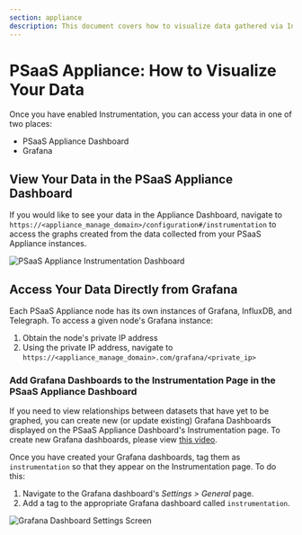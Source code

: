 ```yaml
---
section: appliance
description: This document covers how to visualize data gathered via Instrumentation.
---
```


# PSaaS Appliance: How to Visualize Your Data

Once you have enabled Instrumentation, you can access your data in one of two places:

* PSaaS Appliance Dashboard
* Grafana

## View Your Data in the PSaaS Appliance Dashboard

If you would like to see your data in the Appliance Dashboard, navigate to `https://<appliance_manage_domain>/configuration#/instrumentation` to access the graphs created from the data collected from your PSaaS Appliance instances.

![PSaaS Appliance Instrumentation Dashboard](/media/articles/appliance/instrumentation/general-data.png)

## Access Your Data Directly from Grafana

Each PSaaS Appliance node has its own instances of Grafana, InfluxDB, and Telegraph. To access a given node's Grafana instance:

1. Obtain the node's private IP address
2. Using the private IP address, navigate to `https://<appliance_manage_domain>.com/grafana/<private_ip>`

### Add Grafana Dashboards to the Instrumentation Page in the PSaaS Appliance Dashboard

If you need to view relationships between datasets that have yet to be graphed, you can create new (or update existing) Grafana Dashboards displayed on the PSaaS Appliance Dashboard's Instrumentation page. To create new Grafana dashboards, please view [this video](https://www.youtube.com/watch?v=sKNZMtoSHN4&index=7&list=PLDGkOdUX1Ujo3wHw9-z5Vo12YLqXRjzg2).

Once you have created your Grafana dashboards, tag them as `instrumentation` so that they appear on the Instrumentation page. To do this:

1. Navigate to the Grafana dashboard's *Settings > General* page.
2. Add a tag to the appropriate Grafana dashboard called `instrumentation`.

![Grafana Dashboard Settings Screen](/media/articles/appliance/instrumentation/tag-dashboard.png)
